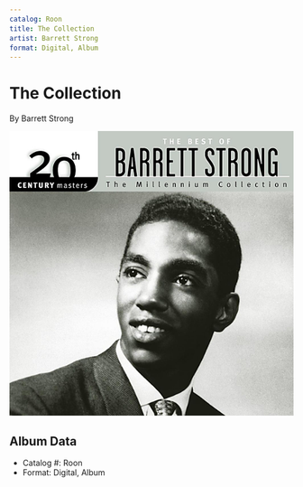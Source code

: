 ```yaml
---
catalog: Roon
title: The Collection
artist: Barrett Strong
format: Digital, Album
---
```


# The Collection

By Barrett Strong

![](../../assets/albumcovers/Barrett_Strong-The_Collection.png)

## Album Data

- Catalog #: Roon
- Format: Digital, Album

